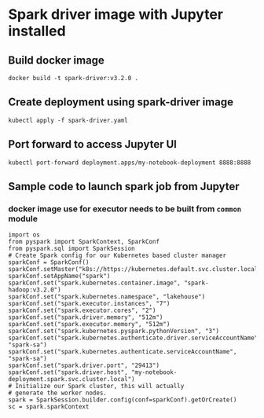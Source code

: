 # Spark driver image with Jupyter installed

## Build docker image
```
docker build -t spark-driver:v3.2.0 .
```

## Create deployment using spark-driver image
```
kubectl apply -f spark-driver.yaml
```

## Port forward to access Jupyter UI
```
kubectl port-forward deployment.apps/my-notebook-deployment 8888:8888
```

## Sample code to launch spark job from Jupyter
### docker image use for executor needs to be built from `common` module
```
import os
from pyspark import SparkContext, SparkConf
from pyspark.sql import SparkSession
# Create Spark config for our Kubernetes based cluster manager
sparkConf = SparkConf()
sparkConf.setMaster("k8s://https://kubernetes.default.svc.cluster.local:443")
sparkConf.setAppName("spark")
sparkConf.set("spark.kubernetes.container.image", "spark-hadoop:v3.2.0")
sparkConf.set("spark.kubernetes.namespace", "lakehouse")
sparkConf.set("spark.executor.instances", "7")
sparkConf.set("spark.executor.cores", "2")
sparkConf.set("spark.driver.memory", "512m")
sparkConf.set("spark.executor.memory", "512m")
sparkConf.set("spark.kubernetes.pyspark.pythonVersion", "3")
sparkConf.set("spark.kubernetes.authenticate.driver.serviceAccountName", "spark-sa")
sparkConf.set("spark.kubernetes.authenticate.serviceAccountName", "spark-sa")
sparkConf.set("spark.driver.port", "29413")
sparkConf.set("spark.driver.host", "my-notebook-deployment.spark.svc.cluster.local")
# Initialize our Spark cluster, this will actually
# generate the worker nodes.
spark = SparkSession.builder.config(conf=sparkConf).getOrCreate()
sc = spark.sparkContext
```


